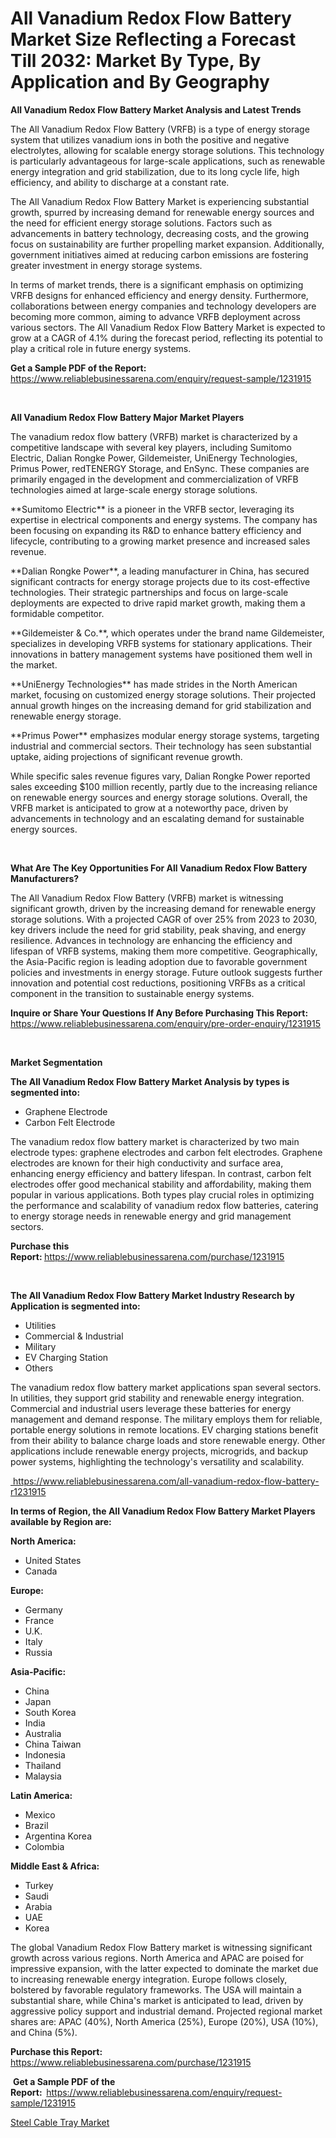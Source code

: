 <p><h1>All Vanadium Redox Flow Battery Market Size Reflecting a Forecast Till 2032: Market By Type, By Application and By Geography</h1></p><p><strong>All Vanadium Redox Flow Battery Market Analysis and Latest Trends</strong></p>
<p><p>The All Vanadium Redox Flow Battery (VRFB) is a type of energy storage system that utilizes vanadium ions in both the positive and negative electrolytes, allowing for scalable energy storage solutions. This technology is particularly advantageous for large-scale applications, such as renewable energy integration and grid stabilization, due to its long cycle life, high efficiency, and ability to discharge at a constant rate.</p><p>The All Vanadium Redox Flow Battery Market is experiencing substantial growth, spurred by increasing demand for renewable energy sources and the need for efficient energy storage solutions. Factors such as advancements in battery technology, decreasing costs, and the growing focus on sustainability are further propelling market expansion. Additionally, government initiatives aimed at reducing carbon emissions are fostering greater investment in energy storage systems.</p><p>In terms of market trends, there is a significant emphasis on optimizing VRFB designs for enhanced efficiency and energy density. Furthermore, collaborations between energy companies and technology developers are becoming more common, aiming to advance VRFB deployment across various sectors. The All Vanadium Redox Flow Battery Market is expected to grow at a CAGR of 4.1% during the forecast period, reflecting its potential to play a critical role in future energy systems.</p></p>
<p><strong>Get a Sample PDF of the Report:&nbsp;</strong> <a href="https://www.reliablebusinessarena.com/enquiry/request-sample/1231915?utm_campaign=2138&utm_medium=2&utm_source=Github&utm_content=ia&utm_term=13022025&utm_id=all-vanadium-redox-flow-battery">https://www.reliablebusinessarena.com/enquiry/request-sample/1231915</a></p>
<p>&nbsp;</p>
<p><strong>All Vanadium Redox Flow Battery Major Market Players</strong></p>
<p><p>The vanadium redox flow battery (VRFB) market is characterized by a competitive landscape with several key players, including Sumitomo Electric, Dalian Rongke Power, Gildemeister, UniEnergy Technologies, Primus Power, redTENERGY Storage, and EnSync. These companies are primarily engaged in the development and commercialization of VRFB technologies aimed at large-scale energy storage solutions.</p><p>**Sumitomo Electric** is a pioneer in the VRFB sector, leveraging its expertise in electrical components and energy systems. The company has been focusing on expanding its R&D to enhance battery efficiency and lifecycle, contributing to a growing market presence and increased sales revenue.</p><p>**Dalian Rongke Power**, a leading manufacturer in China, has secured significant contracts for energy storage projects due to its cost-effective technologies. Their strategic partnerships and focus on large-scale deployments are expected to drive rapid market growth, making them a formidable competitor.</p><p>**Gildemeister & Co.**, which operates under the brand name Gildemeister, specializes in developing VRFB systems for stationary applications. Their innovations in battery management systems have positioned them well in the market. </p><p>**UniEnergy Technologies** has made strides in the North American market, focusing on customized energy storage solutions. Their projected annual growth hinges on the increasing demand for grid stabilization and renewable energy storage.</p><p>**Primus Power** emphasizes modular energy storage systems, targeting industrial and commercial sectors. Their technology has seen substantial uptake, aiding projections of significant revenue growth.</p><p>While specific sales revenue figures vary, Dalian Rongke Power reported sales exceeding $100 million recently, partly due to the increasing reliance on renewable energy sources and energy storage solutions. Overall, the VRFB market is anticipated to grow at a noteworthy pace, driven by advancements in technology and an escalating demand for sustainable energy sources.</p></p>
<p>&nbsp;</p>
<p><strong>What Are The Key Opportunities For All Vanadium Redox Flow Battery Manufacturers?</strong></p>
<p><p>The All Vanadium Redox Flow Battery (VRFB) market is witnessing significant growth, driven by the increasing demand for renewable energy storage solutions. With a projected CAGR of over 25% from 2023 to 2030, key drivers include the need for grid stability, peak shaving, and energy resilience. Advances in technology are enhancing the efficiency and lifespan of VRFB systems, making them more competitive. Geographically, the Asia-Pacific region is leading adoption due to favorable government policies and investments in energy storage. Future outlook suggests further innovation and potential cost reductions, positioning VRFBs as a critical component in the transition to sustainable energy systems.</p></p>
<p><strong>Inquire or Share Your Questions If Any Before Purchasing This Report:</strong> <a href="https://www.reliablebusinessarena.com/enquiry/pre-order-enquiry/1231915?utm_campaign=2138&utm_medium=2&utm_source=Github&utm_content=ia&utm_term=13022025&utm_id=all-vanadium-redox-flow-battery">https://www.reliablebusinessarena.com/enquiry/pre-order-enquiry/1231915</a></p>
<p>&nbsp;</p>
<p><strong>Market Segmentation</strong></p>
<p><strong>The All Vanadium Redox Flow Battery Market Analysis by types is segmented into:</strong></p>
<p><ul><li>Graphene Electrode</li><li>Carbon Felt Electrode</li></ul></p>
<p><p>The vanadium redox flow battery market is characterized by two main electrode types: graphene electrodes and carbon felt electrodes. Graphene electrodes are known for their high conductivity and surface area, enhancing energy efficiency and battery lifespan. In contrast, carbon felt electrodes offer good mechanical stability and affordability, making them popular in various applications. Both types play crucial roles in optimizing the performance and scalability of vanadium redox flow batteries, catering to energy storage needs in renewable energy and grid management sectors.</p></p>
<p><strong>Purchase this Report:&nbsp;</strong><a href="https://www.reliablebusinessarena.com/purchase/1231915?utm_campaign=2138&utm_medium=2&utm_source=Github&utm_content=ia&utm_term=13022025&utm_id=all-vanadium-redox-flow-battery">https://www.reliablebusinessarena.com/purchase/1231915</a></p>
<p>&nbsp;</p>
<p><strong>The All Vanadium Redox Flow Battery Market Industry Research by Application is segmented into:</strong></p>
<p><ul><li>Utilities</li><li>Commercial & Industrial</li><li>Military</li><li>EV Charging Station</li><li>Others</li></ul></p>
<p><p>The vanadium redox flow battery market applications span several sectors. In utilities, they support grid stability and renewable energy integration. Commercial and industrial users leverage these batteries for energy management and demand response. The military employs them for reliable, portable energy solutions in remote locations. EV charging stations benefit from their ability to balance charge loads and store renewable energy. Other applications include renewable energy projects, microgrids, and backup power systems, highlighting the technology's versatility and scalability.</p></p>
<p><a href="https://www.reliablebusinessarena.com/all-vanadium-redox-flow-battery-r1231915?utm_campaign=2138&utm_medium=2&utm_source=Github&utm_content=ia&utm_term=13022025&utm_id=all-vanadium-redox-flow-battery">&nbsp;https://www.reliablebusinessarena.com/all-vanadium-redox-flow-battery-r1231915</a></p>
<p><strong>In terms of Region, the All Vanadium Redox Flow Battery Market Players available by Region are:</strong></p>
<p>
    <p> <strong> North America: </strong>
        <ul>
            <li>United States</li>
            <li>Canada</li>
        </ul>
        </p> 
    <p> <strong> Europe: </strong>
        <ul>
            <li>Germany</li>
            <li>France</li>
            <li>U.K.</li>
            <li>Italy</li>
            <li>Russia</li>
        </ul>
        </p> 
    <p> <strong> Asia-Pacific: </strong>
        <ul>
            <li>China</li>
            <li>Japan</li>
            <li>South Korea</li>
            <li>India</li>
            <li>Australia</li>
            <li>China Taiwan</li>
            <li>Indonesia</li>
            <li>Thailand</li>
            <li>Malaysia</li>
        </ul>
        </p> 
    <p> <strong> Latin America: </strong>
        <ul>
            <li>Mexico</li>
            <li>Brazil</li>
            <li>Argentina Korea</li>
            <li>Colombia</li>
        </ul>
        </p> 
    <p> <strong> Middle East & Africa: </strong>
        <ul>
            <li>Turkey</li>
            <li>Saudi</li>
            <li>Arabia</li>
            <li>UAE</li>
            <li>Korea</li>
        </ul>
    </p>
    </p>
<p><p>The global Vanadium Redox Flow Battery market is witnessing significant growth across various regions. North America and APAC are poised for impressive expansion, with the latter expected to dominate the market due to increasing renewable energy integration. Europe follows closely, bolstered by favorable regulatory frameworks. The USA will maintain a substantial share, while China's market is anticipated to lead, driven by aggressive policy support and industrial demand. Projected regional market shares are: APAC (40%), North America (25%), Europe (20%), USA (10%), and China (5%).</p></p>
<p><strong>Purchase this Report: </strong><a href="https://www.reliablebusinessarena.com/purchase/1231915?utm_campaign=2138&utm_medium=2&utm_source=Github&utm_content=ia&utm_term=13022025&utm_id=all-vanadium-redox-flow-battery">https://www.reliablebusinessarena.com/purchase/1231915</a></p>
<p>&nbsp;<strong>Get a Sample PDF of the Report:&nbsp;&nbsp;</strong><a href="https://www.reliablebusinessarena.com/enquiry/request-sample/1231915?utm_campaign=2138&utm_medium=2&utm_source=Github&utm_content=ia&utm_term=13022025&utm_id=all-vanadium-redox-flow-battery">https://www.reliablebusinessarena.com/enquiry/request-sample/1231915</a></p>
<p><strong></strong></p>
<p><p><a href="https://github.com/joannesouthgate/Market-Research-Report-List-5/blob/main/steel-cable-tray-market.md?utm_campaign=2138&utm_medium=2&utm_source=Github&utm_content=ia&utm_term=13022025&utm_id=all-vanadium-redox-flow-battery">Steel Cable Tray Market</a></p></p>